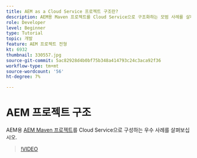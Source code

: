 ```yaml
---
title: AEM as a Cloud Service 프로젝트 구조란?
description: AEM용 Maven 프로젝트를 Cloud Service으로 구조화하는 모범 사례를 살펴보십시오.
role: Developer
level: Beginner
type: Tutorial
topic: 개발
feature: AEM 프로젝트 전형
kt: 6932
thumbnail: 330557.jpg
source-git-commit: 5ac82928d4b0bf75b348a414793c24c3aca92f36
workflow-type: tm+mt
source-wordcount: '56'
ht-degree: 7%

---
```



# AEM 프로젝트 구조

AEM용 [AEM Maven 프로젝트](https://experienceleague.adobe.com/docs/experience-manager-cloud-service/implementing/developing/aem-project-content-package-structure.html#developing)를 Cloud Service으로 구성하는 우수 사례를 살펴보십시오.

>[!VIDEO](https://video.tv.adobe.com/v/330557/?quality=12&learn=on)